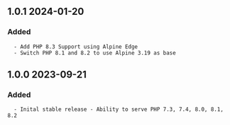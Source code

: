 ## 1.0.1 2024-01-20 <dave at tiredofit dot ca>

   ### Added
      - Add PHP 8.3 Support using Alpine Edge
      - Switch PHP 8.1 and 8.2 to use Alpine 3.19 as base


## 1.0.0 2023-09-21 <dave at tiredofit dot ca>

   ### Added
      - Inital stable release - Ability to serve PHP 7.3, 7.4, 8.0, 8.1, 8.2


